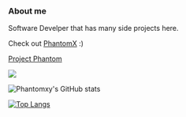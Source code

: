 ### About me 
Software Develper that has many side projects here.

Check out [PhantomX](https://phantomx.tk) :)

[Project Phantom](onclick="window.open "https://phantomx.tk")
<!--
**PhantomXY/PhantomXY** is a ✨ _special_ ✨ repository because its `README.md` (this file) appears on your GitHub profile.

Here are some ideas to get you started:

- 🔭 I’m currently working on ...
- 🌱 I’m currently learning ...
- 👯 I’m looking to collaborate on ...
- 🤔 I’m looking for help with ...
- 💬 Ask me about ...
- 📫 How to reach me: ...
- 😄 Pronouns: ...
- ⚡ Fun fact: ...
-->

![](https://komarev.com/ghpvc/?username=phantomxy&label_color=000000&color=cd2727)

![Phantomxy's GitHub stats](https://github-readme-stats-phantomxy.vercel.app/api?username=phantomxy&title_color=cd2727&icon_color=cd2727&text_color=edf0f1&bg_color=000000&border_color=cd2727&=cd2727&show_icons=true&count_private=true)

[![Top Langs](https://github-readme-stats-phantomxy.vercel.app/api/top-langs/?username=phantomxy&title_color=cd2727&text_color=edf0f1&bg_color=000000&border_color=cd2727&count_private=true)](https://github.com/phantomxy/github-readme-stats)
